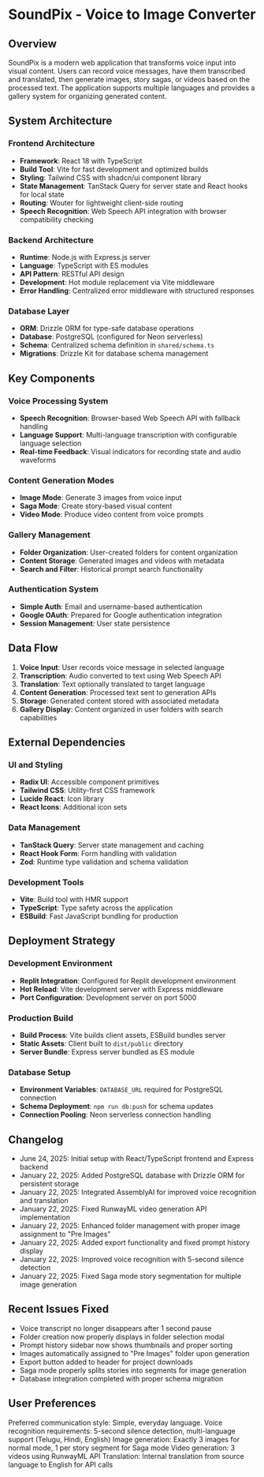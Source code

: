 # SoundPix - Voice to Image Converter

## Overview

SoundPix is a modern web application that transforms voice input into visual content. Users can record voice messages, have them transcribed and translated, then generate images, story sagas, or videos based on the processed text. The application supports multiple languages and provides a gallery system for organizing generated content.

## System Architecture

### Frontend Architecture
- **Framework**: React 18 with TypeScript
- **Build Tool**: Vite for fast development and optimized builds
- **Styling**: Tailwind CSS with shadcn/ui component library
- **State Management**: TanStack Query for server state and React hooks for local state
- **Routing**: Wouter for lightweight client-side routing
- **Speech Recognition**: Web Speech API integration with browser compatibility checking

### Backend Architecture
- **Runtime**: Node.js with Express.js server
- **Language**: TypeScript with ES modules
- **API Pattern**: RESTful API design
- **Development**: Hot module replacement via Vite middleware
- **Error Handling**: Centralized error middleware with structured responses

### Database Layer
- **ORM**: Drizzle ORM for type-safe database operations
- **Database**: PostgreSQL (configured for Neon serverless)
- **Schema**: Centralized schema definition in `shared/schema.ts`
- **Migrations**: Drizzle Kit for database schema management

## Key Components

### Voice Processing System
- **Speech Recognition**: Browser-based Web Speech API with fallback handling
- **Language Support**: Multi-language transcription with configurable language selection
- **Real-time Feedback**: Visual indicators for recording state and audio waveforms

### Content Generation Modes
- **Image Mode**: Generate 3 images from voice input
- **Saga Mode**: Create story-based visual content
- **Video Mode**: Produce video content from voice prompts

### Gallery Management
- **Folder Organization**: User-created folders for content organization
- **Content Storage**: Generated images and videos with metadata
- **Search and Filter**: Historical prompt search functionality

### Authentication System
- **Simple Auth**: Email and username-based authentication
- **Google OAuth**: Prepared for Google authentication integration
- **Session Management**: User state persistence

## Data Flow

1. **Voice Input**: User records voice message in selected language
2. **Transcription**: Audio converted to text using Web Speech API
3. **Translation**: Text optionally translated to target language
4. **Content Generation**: Processed text sent to generation APIs
5. **Storage**: Generated content stored with associated metadata
6. **Gallery Display**: Content organized in user folders with search capabilities

## External Dependencies

### UI and Styling
- **Radix UI**: Accessible component primitives
- **Tailwind CSS**: Utility-first CSS framework
- **Lucide React**: Icon library
- **React Icons**: Additional icon sets

### Data Management
- **TanStack Query**: Server state management and caching
- **React Hook Form**: Form handling with validation
- **Zod**: Runtime type validation and schema validation

### Development Tools
- **Vite**: Build tool with HMR support
- **TypeScript**: Type safety across the application
- **ESBuild**: Fast JavaScript bundling for production

## Deployment Strategy

### Development Environment
- **Replit Integration**: Configured for Replit development environment
- **Hot Reload**: Vite development server with Express middleware
- **Port Configuration**: Development server on port 5000

### Production Build
- **Build Process**: Vite builds client assets, ESBuild bundles server
- **Static Assets**: Client built to `dist/public` directory
- **Server Bundle**: Express server bundled as ES module

### Database Setup
- **Environment Variables**: `DATABASE_URL` required for PostgreSQL connection
- **Schema Deployment**: `npm run db:push` for schema updates
- **Connection Pooling**: Neon serverless connection handling

## Changelog
- June 24, 2025: Initial setup with React/TypeScript frontend and Express backend
- January 22, 2025: Added PostgreSQL database with Drizzle ORM for persistent storage
- January 22, 2025: Integrated AssemblyAI for improved voice recognition and translation
- January 22, 2025: Fixed RunwayML video generation API implementation
- January 22, 2025: Enhanced folder management with proper image assignment to "Pre Images"
- January 22, 2025: Added export functionality and fixed prompt history display
- January 22, 2025: Improved voice recognition with 5-second silence detection
- January 22, 2025: Fixed Saga mode story segmentation for multiple image generation

## Recent Issues Fixed
- Voice transcript no longer disappears after 1 second pause
- Folder creation now properly displays in folder selection modal
- Prompt history sidebar now shows thumbnails and proper sorting
- Images automatically assigned to "Pre Images" folder upon generation
- Export button added to header for project downloads
- Saga mode properly splits stories into segments for image generation
- Database integration completed with proper schema migration

## User Preferences

Preferred communication style: Simple, everyday language.
Voice recognition requirements: 5-second silence detection, multi-language support (Telugu, Hindi, English)
Image generation: Exactly 3 images for normal mode, 1 per story segment for Saga mode
Video generation: 3 videos using RunwayML API
Translation: Internal translation from source language to English for API calls